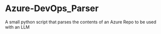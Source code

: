 # Azure-DevOps_Parser
A small python script that parses the contents of an Azure Repo to be used with an LLM
